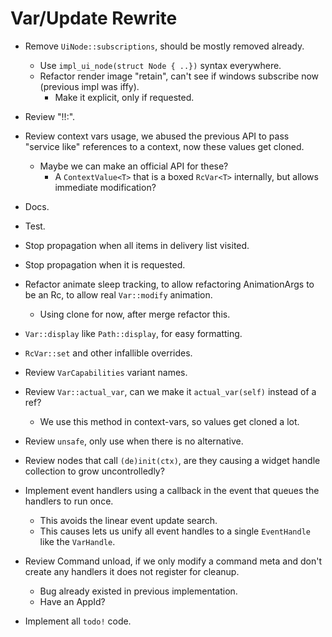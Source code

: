 # Var/Update Rewrite

* Remove `UiNode::subscriptions`, should be mostly removed already.
    - Use `impl_ui_node(struct Node { ..})` syntax everywhere.
    - Refactor render image "retain", can't see if windows subscribe now (previous impl was iffy).
        - Make it explicit, only if requested.
* Review "!!:".
* Review context vars usage, we abused the previous API to pass "service like" references to a context, now these values get cloned.
    - Maybe we can make an official API for these?
        - A `ContextValue<T>` that is a boxed `RcVar<T>` internally, but allows immediate modification?

* Docs.
* Test.

* Stop propagation when all items in delivery list visited.
* Stop propagation when it is requested.
* Refactor animate sleep tracking, to allow refactoring AnimationArgs to be an Rc, to allow real `Var::modify` animation.
    - Using clone for now, after merge refactor this.

* `Var::display` like `Path::display`,  for easy formatting.
* `RcVar::set` and other infallible overrides.
* Review `VarCapabilities` variant names.
* Review `Var::actual_var`, can we make it `actual_var(self)` instead of a ref?
    - We use this method in context-vars, so values get cloned a lot.
* Review `unsafe`, only use when there is no alternative.
* Review nodes that call `(de)init(ctx)`, are they causing a widget handle collection to grow uncontrolledly?

* Implement event handlers using a callback in the event that queues the handlers to run once. 
    - This avoids the linear event update search.
    - This causes lets us unify all event handles to a single `EventHandle` like the `VarHandle`.
* Review Command unload, if we only modify a command meta and don't create any handlers it does not register for cleanup.
    - Bug already existed in previous implementation.
    - Have an AppId?
* Implement all `todo!` code.
